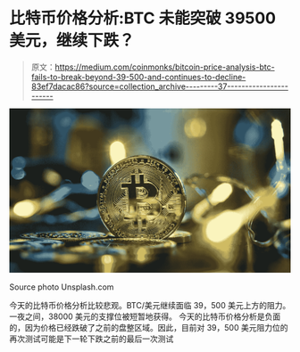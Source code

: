 # 比特币价格分析:BTC 未能突破 39500 美元，继续下跌？

> 原文：<https://medium.com/coinmonks/bitcoin-price-analysis-btc-fails-to-break-beyond-39-500-and-continues-to-decline-83ef7dacac86?source=collection_archive---------37----------------------->

![](img/1eed48a344e608d2e63a0217d9ca0be5.png)

Source photo Unsplash.com

今天的比特币价格分析比较悲观。BTC/美元继续面临 39，500 美元上方的阻力。一夜之间，38000 美元的支撑位被短暂地获得。
今天的比特币价格分析是负面的，因为价格已经跌破了之前的盘整区域。因此，目前对 39，500 美元阻力位的再次测试可能是下一轮下跌之前的最后一次测试